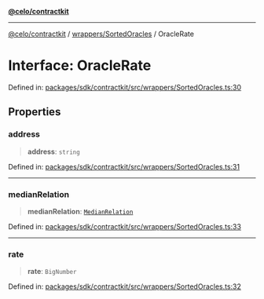 [**@celo/contractkit**](../../../README.md)

***

[@celo/contractkit](../../../modules.md) / [wrappers/SortedOracles](../README.md) / OracleRate

# Interface: OracleRate

Defined in: [packages/sdk/contractkit/src/wrappers/SortedOracles.ts:30](https://github.com/celo-org/developer-tooling/blob/master/packages/sdk/contractkit/src/wrappers/SortedOracles.ts#L30)

## Properties

### address

> **address**: `string`

Defined in: [packages/sdk/contractkit/src/wrappers/SortedOracles.ts:31](https://github.com/celo-org/developer-tooling/blob/master/packages/sdk/contractkit/src/wrappers/SortedOracles.ts#L31)

***

### medianRelation

> **medianRelation**: [`MedianRelation`](../enumerations/MedianRelation.md)

Defined in: [packages/sdk/contractkit/src/wrappers/SortedOracles.ts:33](https://github.com/celo-org/developer-tooling/blob/master/packages/sdk/contractkit/src/wrappers/SortedOracles.ts#L33)

***

### rate

> **rate**: `BigNumber`

Defined in: [packages/sdk/contractkit/src/wrappers/SortedOracles.ts:32](https://github.com/celo-org/developer-tooling/blob/master/packages/sdk/contractkit/src/wrappers/SortedOracles.ts#L32)
